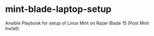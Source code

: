 # mint-blade-laptop-setup
Ansible Playbook for setup of Linux Mint on Razer Blade 15 (Post Mint Install)
